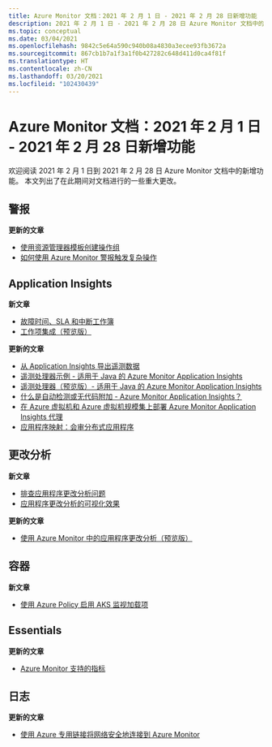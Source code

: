 ```yaml
---
title: Azure Monitor 文档：2021 年 2 月 1 日 - 2021 年 2 月 28 日新增功能
description: 2021 年 2 月 1 日 - 2021 年 2 月 28 日 Azure Monitor 文档中的新增功能。
ms.topic: conceptual
ms.date: 03/04/2021
ms.openlocfilehash: 9842c5e64a590c940b08a4830a3ecee93fb3672a
ms.sourcegitcommit: 867cb1b7a1f3a1f0b427282c648d411d0ca4f81f
ms.translationtype: HT
ms.contentlocale: zh-CN
ms.lasthandoff: 03/20/2021
ms.locfileid: "102430439"
---
```

# <a name="azure-monitor-docs-whats-new-for-february-1-2021---february-28-2021"></a>Azure Monitor 文档：2021 年 2 月 1 日 - 2021 年 2 月 28 日新增功能

欢迎阅读 2021 年 2 月 1 日到 2021 年 2 月 28 日 Azure Monitor 文档中的新增功能。 本文列出了在此期间对文档进行的一些重大更改。

## <a name="alerts"></a>警报

**更新的文章**

- [使用资源管理器模板创建操作组](./alerts/action-groups-create-resource-manager-template.md)
- [如何使用 Azure Monitor 警报触发复杂操作](./alerts/action-groups-logic-app.md)

## <a name="application-insights"></a>Application Insights

**新文章**

- [故障时间、SLA 和中断工作簿](./app/sla-report.md)
- [工作项集成（预览版）](./app/work-item-integration.md)

**更新的文章**

- [从 Application Insights 导出遥测数据](./app/export-telemetry.md)
- [遥测处理器示例 - 适用于 Java 的 Azure Monitor Application Insights](./app/java-standalone-telemetry-processors-examples.md)
- [遥测处理器（预览版）- 适用于 Java 的 Azure Monitor Application Insights](./app/java-standalone-telemetry-processors.md)
- [什么是自动检测或无代码附加 - Azure Monitor Application Insights？](./app/codeless-overview.md)
- [在 Azure 虚拟机和 Azure 虚拟机规模集上部署 Azure Monitor Application Insights 代理](./app/azure-vm-vmss-apps.md)
- [应用程序映射：会审分布式应用程序](./app/app-map.md)

## <a name="change-analysis"></a>更改分析

**新文章**

- [排查应用程序更改分析问题](./app/change-analysis-troubleshoot.md)
- [应用程序更改分析的可视化效果](./app/change-analysis-visualizations.md)

**更新的文章**

- [使用 Azure Monitor 中的应用程序更改分析（预览版）](./app/change-analysis.md)

## <a name="containers"></a>容器

**新文章**

- [使用 Azure Policy 启用 AKS 监视加载项](./containers/container-insights-enable-aks-policy.md)

## <a name="essentials"></a>Essentials

**更新的文章**

- [Azure Monitor 支持的指标](./essentials/metrics-supported.md)


## <a name="logs"></a>日志

**更新的文章**

- [使用 Azure 专用链接将网络安全地连接到 Azure Monitor](./logs/private-link-security.md)


